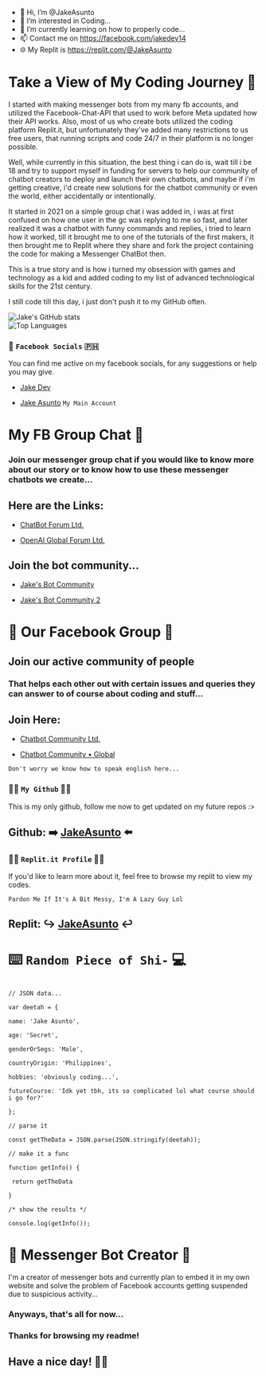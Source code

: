 - 👋 Hi, I’m @JakeAsunto
- 👀 I’m interested in Coding...
- 🌱 I’m currently learning on how to properly code...
- 📫 Contact me on https://facebook.com/jakedev14
- 🌐 My Replit is https://replit.com/@JakeAsunto

<!---
JakeAsunto/JakeAsunto is a ✨ special ✨ repository because its `README.md` (this file) appears on your GitHub profile.
You can click the Preview link to take a look at your changes.
--->

# Take a View of My Coding Journey 🙌

I started with making messenger bots from my many fb accounts, and utilized the Facebook-Chat-API that used to work before Meta updated how their API works.
Also, most of us who create bots utilized the coding platform Replit.it, but unfortunately they've added many restrictions to us free users, that running scripts and code 24/7 in their platform is no longer possible.

Well, while currently in this situation, the best thing i can do is, wait till i be 18 and try to support myself in funding for servers to help our community of chatbot creators to deploy and launch their own chatbots, and maybe if i'm getting creative, i'd create new solutions for the chatbot community or even the world, either accidentally or intentionally.

It started in 2021 on a simple group chat i was added in, i was at first confused on how one user in the gc was replying to me so fast, and later realized it was a chatbot with funny commands and replies, i tried to learn how it worked, till it brought me to one of the tutorials of the first makers, it then brought me to Replit where they share and fork the project containing the code for making a Messenger ChatBot then.

This is a true story and is how i turned my obsession with games and technology as a kid and added coding to my list of advanced technological skills for the 21st century.

I still code till this day, i just don't push it to my GitHub often.

![Jake's GitHub stats](https://github-readme-stats.vercel.app/api?username=JakeAsunto&show_icons=true&theme=tokyonight&hide_border=true&count_private=true)
<br>
![Top Languages](https://github-readme-stats.vercel.app/api/top-langs/?username=JakeAsunto&theme=tokyonight&show_icons=true&hide_border=true&layout=compact)

### 💬 `Facebook Socials` 🇵🇭

You can find me active on my facebook socials, for any suggestions or help you may give. 

- [Jake Dev](https://www.facebook.com/jakedev14)

- [Jake Asunto](https://www.facebook.com/100054303594421) `My Main Account`

# My FB Group Chat 💬

### Join our messenger group chat if you would like to know more about our story or to know how to use these messenger chatbots we create...

## Here are the Links:

- [ChatBot Forum Ltd.](https://m.me/j/Aba9tAyHyaPQ8i8y/)

- [OpenAI Global Forum Ltd.](https://m.me/j/AbYqc1TgZ1YhZMPP/)

## Join the bot community...

- [Jake's Bot Community](https://m.me/j/AbZIrLHS2mtVycs9/)

- [Jake's Bot Community 2](https://m.me/j/AbbxYwLobzAYAujH/)

# 👥 Our Facebook Group 💬

## Join our active community of people

### That helps each other out with certain issues and queries they can answer to of course about coding and stuff... <br> 

## Join Here:

- [Chatbot Community Ltd.](https://facebook.com/groups/764724705258553/)

- [Chatbot Community • Global](https://facebook.com/groups/178711334798450/)

`Don't worry we know how to speak english here...`

### 👨‍💻 `My Github` 👨‍💻

This is my only github, follow me now to get updated on my future repos :>

## Github: ➡️ [JakeAsunto](https://github.com/JakeAsunto) ⬅️

### 👨‍💻 `Replit.it Profile` 👨‍💻

If you'd like to learn more about it, feel free to browse my replit to view my codes.

`Pardon Me If It's A Bit Messy, I'm A Lazy Guy Lol`

## Replit: ↪️ [JakeAsunto](https://replit.com/@JakeAsunto) ↩️

# ⌨️ `Random Piece of Shi-` 💻

```JS

// JSON data...

var deetah = {

name: 'Jake Asunto',

age: 'Secret',

genderOrSegs: 'Male',

countryOrigin: 'Philippines',

hobbies: 'obviously coding...',

futureCourse: 'Idk yet tbh, its so complicated lol what course should i go for?'

};

// parse it

const getTheData = JSON.parse(JSON.stringify(deetah));

// make it a func

function getInfo() {

 return getTheData

}

/* show the results */

console.log(getInfo());

```

# 🤖 Messenger Bot Creator 💬

I'm a creator of messenger bots and currently plan to embed it in my own website and solve the problem of Facebook accounts getting suspended due to suspicious activity...

### Anyways, that's all for now...

### Thanks for browsing my readme!

## Have a nice day! 🤩🤝
